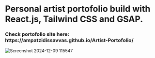 # Personal artist portofolio build with React.js, Tailwind CSS and GSAP.

<h3>Check portofolio site here: https://ampatzidissavvas.github.io/Artist-Portofolio/</h3>


![Screenshot 2024-12-09 115547](https://github.com/user-attachments/assets/3c4ecc22-a00e-431d-9b6e-1bdb4c55f996)
